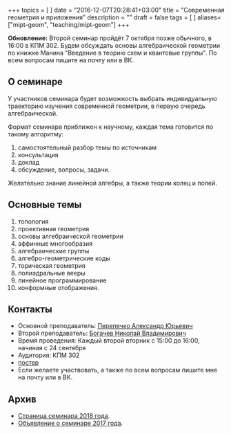 +++
topics = [
]
date = "2016-12-07T20:28:41+03:00"
title = "Современная геометрия и приложения"
description = ""
draft = false
tags = [
]
aliases=["mipt-geom", "teaching/mipt-geom"]
+++


**Обновление:** Второй семинар пройдёт 7 октября позже обычного, в 16:00 в КПМ 302. Будем обсуждать основы алгебраической геометрии по книжке Манина "Введение в теорию схем и квантовые группы". По всем вопросам пишите на почту или в ВК.

## О семинаре
У участников семинара будет возможность выбрать индивидуальную траекторию изучения современной геометрии, в первую очередь алгебраической. 

Формат семинара приближен к научному, каждая тема готовится по такому алгоритму:
1. самостоятельный разбор темы по источникам 
2. консультация 
3. доклад 
4. обсуждение, вопросы, задачи. 

Желательно знание линейной алгебры, а также теории колец и полей.


##

## Основные темы
1. топология
1. проективная геометрия
1. основы алгебраической геометрии
1. аффинные многообразия
1. алгебраические группы
1. алгебро-геометрические коды
1. торическая геометрия
1. полиэдральные вееры
1. линейное программирование
1. конформные отображения.


## Контакты
- Основной преподаватель: [Перепечко Александр Юрьевич](https://a.perep.ru)
- Второй преподаватель: [Богачев Николай Владимирович](https://nvbogachev.netlify.com)
- Время проведения: Каждый второй вторник с 15:00 до 16:00, начиная с 24 сентября
- Аудитория: КПМ 302
- [постер](2019/poster.pdf)
- Если желаете участвовать, а также по всем вопросам пишите мне на почту или в ВК.

## Архив 

- [Страница семинара 2018 года](2018).
- [Объявление о семинаре 2017 года](/mipt/geometry/2018/poster-2017.pdf).
